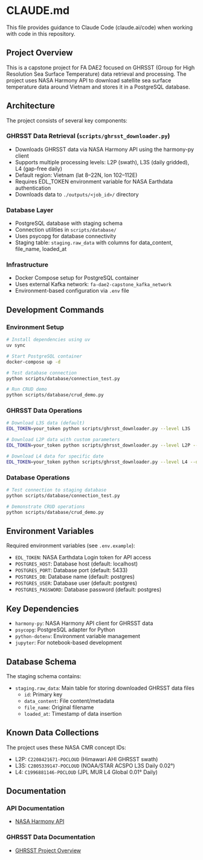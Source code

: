 # CLAUDE.md

This file provides guidance to Claude Code (claude.ai/code) when working with code in this repository.

## Project Overview

This is a capstone project for FA DAE2 focused on GHRSST (Group for High Resolution Sea Surface Temperature) data retrieval and processing. The project uses NASA Harmony API to download satellite sea surface temperature data around Vietnam and stores it in a PostgreSQL database.

## Architecture

The project consists of several key components:

### GHRSST Data Retrieval (`scripts/ghrsst_downloader.py`)
- Downloads GHRSST data via NASA Harmony API using the harmony-py client
- Supports multiple processing levels: L2P (swath), L3S (daily gridded), L4 (gap-free daily)
- Default region: Vietnam (lat 8–22N, lon 102–112E)
- Requires EDL_TOKEN environment variable for NASA Earthdata authentication
- Downloads data to `./outputs/<job_id>/` directory

### Database Layer
- PostgreSQL database with staging schema
- Connection utilities in `scripts/database/`
- Uses psycopg for database connectivity
- Staging table: `staging.raw_data` with columns for data_content, file_name, loaded_at

### Infrastructure
- Docker Compose setup for PostgreSQL container
- Uses external Kafka network: `fa-dae2-capstone_kafka_network`
- Environment-based configuration via `.env` file

## Development Commands

### Environment Setup
```bash
# Install dependencies using uv
uv sync

# Start PostgreSQL container
docker-compose up -d

# Test database connection
python scripts/database/connection_test.py

# Run CRUD demo
python scripts/database/crud_demo.py
```

### GHRSST Data Operations
```bash
# Download L3S data (default)
EDL_TOKEN=your_token python scripts/ghrsst_downloader.py --level L3S

# Download L2P data with custom parameters
EDL_TOKEN=your_token python scripts/ghrsst_downloader.py --level L2P --bbox 7 23 100 114 --max-results 8

# Download L4 data for specific date
EDL_TOKEN=your_token python scripts/ghrsst_downloader.py --level L4 --date 2025-09-12
```

### Database Operations
```bash
# Test connection to staging database
python scripts/database/connection_test.py

# Demonstrate CRUD operations
python scripts/database/crud_demo.py
```

## Environment Variables

Required environment variables (see `.env.example`):
- `EDL_TOKEN`: NASA Earthdata Login token for API access
- `POSTGRES_HOST`: Database host (default: localhost)
- `POSTGRES_PORT`: Database port (default: 5433)
- `POSTGRES_DB`: Database name (default: postgres)
- `POSTGRES_USER`: Database user (default: postgres)
- `POSTGRES_PASSWORD`: Database password (default: postgres)

## Key Dependencies

- `harmony-py`: NASA Harmony API client for GHRSST data
- `psycopg`: PostgreSQL adapter for Python
- `python-dotenv`: Environment variable management
- `jupyter`: For notebook-based development

## Database Schema

The staging schema contains:
- `staging.raw_data`: Main table for storing downloaded GHRSST data files
  - `id`: Primary key
  - `data_content`: File content/metadata
  - `file_name`: Original filename
  - `loaded_at`: Timestamp of data insertion

## Known Data Collections

The project uses these NASA CMR concept IDs:
- L2P: `C2208421671-POCLOUD` (Himawari AHI GHRSST swath)
- L3S: `C2805339147-POCLOUD` (NOAA/STAR ACSPO L3S Daily 0.02°)
- L4: `C1996881146-POCLOUD` (JPL MUR L4 Global 0.01° Daily)

## Documentation

### API Documentation
- [NASA Harmony API](https://harmony.earthdata.nasa.gov/docs)

### GHRSST Data Documentation
- [GHRSST Project Overview](https://www.ghrsst.org/)
